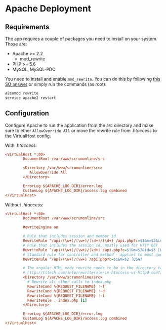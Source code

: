 # Apache Deployment

## Requirements
The app requires a couple of packages you need to install on your system. Those are:
* Apache >= 2.2
  * mod_rewrite
* PHP >= 5.6
* MySQL, MySQL-PDO

You need to install and enable `mod_rewrite`. You can do this by following [this SO answer](http://stackoverflow.com/a/5758551/6082960) or simply run the commands (as root):

```sh
a2enmod rewrite
service apache2 restart
```

## Configuration
Configure Apache to run the application from the _src_ directory and make sure to ether `AllowOverride All` or move the rewrite rule from _.htaccess_ to the VirtualHost config.

With _.htaccess_:

```ini
<VirtualHost *:80>
        DocumentRoot /var/www/scrumonline/src

        <Directory /var/www/scrumonline/src>
           AllowOverride All
        </Directory>

        ErrorLog ${APACHE_LOG_DIR}/error.log
        CustomLog ${APACHE_LOG_DIR}/access.log combined
</VirtualHost>
```

Without _.htaccess_:

```ini
<VirtualHost *:80>
        DocumentRoot /var/www/scrumonline/src

        RewriteEngine on

        # Rule that includes session and member id
        RewriteRule ^/api/(\w+)/(\w+)/(\d+)/(\d+) /api.php?c=$1&m=$2&id=$3&mid=$4 [QSA]
        # Rule that includes the session id, mostly used for HTTP GET
        RewriteRule ^/api/(\w+)/(\w+)/(\d+) /api.php?c=$1&m=$2&id=$3 [QSA]
        # Standard rule for controller and method - applies to most queries
        RewriteRule ^/api/(\w+)/(\w+) /api.php?c=$1&m=$2 [QSA]

        # The angular HTML mode rewrite needs to be in the directory tag because of reasons...
        # http://tltech.com/info/rewriterule-in-htaccess-vs-httpd-conf/
        <Directory /var/www/scrumonline/src>
          # Rewrite all other calls to index.php
          RewriteCond %{REQUEST_FILENAME} !-f 
          RewriteCond %{REQUEST_FILENAME} !-d 
          RewriteCond %{REQUEST_FILENAME} !-l
          RewriteRule . index.php [L]
        </Directory>

        ErrorLog ${APACHE_LOG_DIR}/error.log
        CustomLog ${APACHE_LOG_DIR}/access.log combined
</VirtualHost>
```
